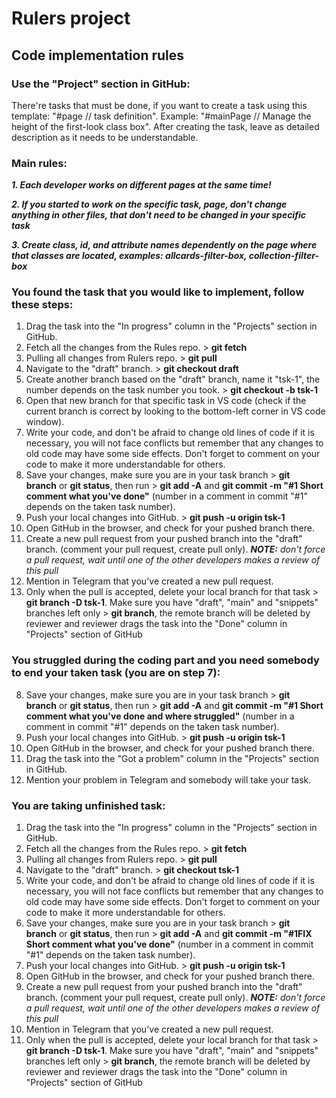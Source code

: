# Rulers project

## Code implementation rules

### Use the "Project" section in GitHub:

There're tasks that must be done, if you want to create a task using this template: "#page // task definition". Example: "#mainPage // Manage the height of the first-look class box". After creating the task, leave as detailed description as it needs to be understandable.

### Main rules:

**_1. Each developer works on different pages at the same time!_**

**_2. If you started to work on the specific task, page, don't change anything in other files, that don't need to be changed in your specific task_**

**_3. Create class, id, and attribute names dependently on the page where that classes are located, examples: allcards-filter-box, collection-filter-box_**

### You found the task that you would like to implement, follow these steps:

1.  Drag the task into the "In progress" column in the "Projects" section in GitHub.
2.  Fetch all the changes from the Rules repo. > **git fetch**
3.  Pulling all changes from Rulers repo. > **git pull**
4.  Navigate to the "draft" branch. > **git checkout draft**
5.  Create another branch based on the "draft" branch, name it "tsk-1", the number depends on the task number you took. > **git checkout -b tsk-1**
6.  Open that new branch for that specific task in VS code (check if the current branch is correct by looking to the bottom-left corner in VS code window).
7.  Write your code, and don't be afraid to change old lines of code if it is necessary, you will not face conflicts but remember that any changes to old code may have some side effects. Don't forget to comment on your code to make it more understandable for others.
8.  Save your changes, make sure you are in your task branch > **git branch** or **git status**, then run > **git add -A** and **git commit -m "#1 Short comment what you've done"** (number in a comment in commit "#1" depends on the taken task number).
9.  Push your local changes into GitHub. > **git push -u origin tsk-1**
10. Open GitHub in the browser, and check for your pushed branch there.
11. Create a new pull request from your pushed branch into the "draft" branch. (comment your pull request, create pull only). **_NOTE:_** *don't force a pull request, wait until one of the other developers makes a review of this pull*
12. Mention in Telegram that you've created a new pull request.
13. Only when the pull is accepted, delete your local branch for that task > **git branch -D tsk-1**. Make sure you have "draft", "main" and "snippets" branches left only > **git branch**, the remote branch will be deleted by reviewer and reviewer drags the task into the "Done" column in "Projects" section of GitHub

### You struggled during the coding part and you need somebody to end your taken task (you are on step 7):

8.  Save your changes, make sure you are in your task branch > **git branch** or **git status**, then run > **git add -A** and **git commit -m "#1 Short comment what you've done and where struggled"** (number in a comment in commit "#1" depends on the taken task number).
9.  Push your local changes into GitHub. > **git push -u origin tsk-1**
10. Open GitHub in the browser, and check for your pushed branch there.
11. Drag the task into the "Got a problem" column in the "Projects" section in GitHub.
12. Mention your problem in Telegram and somebody will take your task.

### You are taking unfinished task:

1.  Drag the task into the "In progress" column in the "Projects" section in GitHub.
2.  Fetch all the changes from the Rules repo. > **git fetch**
3.  Pulling all changes from Rulers repo. > **git pull**
4.  Navigate to the "draft" branch. > **git checkout tsk-1**
5.  Write your code, and don't be afraid to change old lines of code if it is necessary, you will not face conflicts but remember that any changes to old code may have some side effects. Don't forget to comment on your code to make it more understandable for others.
6.  Save your changes, make sure you are in your task branch > **git branch** or **git status**, then run > **git add -A** and **git commit -m "#1FIX Short comment what you've done"** (number in a comment in commit "#1" depends on the taken task number).
7.  Push your local changes into GitHub. > **git push -u origin tsk-1**
8.  Open GitHub in the browser, and check for your pushed branch there.
9.  Create a new pull request from your pushed branch into the "draft" branch. (comment your pull request, create pull only). **_NOTE:_** *don't force a pull request, wait until one of the other developers makes a review of this pull*
10. Mention in Telegram that you've created a new pull request.
11. Only when the pull is accepted, delete your local branch for that task > **git branch -D tsk-1**. Make sure you have "draft", "main" and "snippets" branches left only > **git branch**, the remote branch will be deleted by reviewer and reviewer drags the task into the "Done" column in "Projects" section of GitHub

